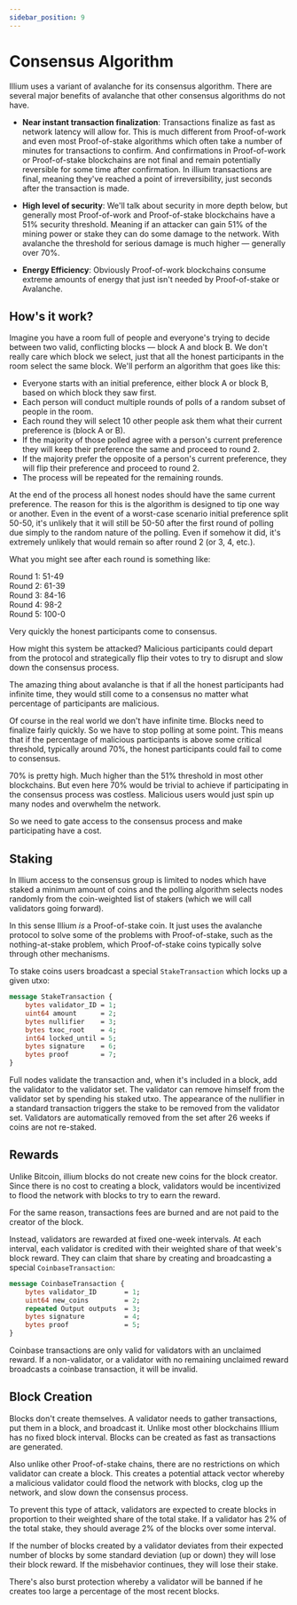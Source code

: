 ```yaml
---
sidebar_position: 9
---
```


# Consensus Algorithm

Illium uses a variant of avalanche for its consensus algorithm. There are several major benefits of avalanche that
other consensus algorithms do not have.

- **Near instant transaction finalization**: Transactions finalize as fast as network latency will allow for. This is
much different from Proof-of-work and even most Proof-of-stake algorithms which often take a number of minutes for 
transactions to confirm. And confirmations in Proof-of-work or Proof-of-stake blockchains are not final and remain
potentially reversible for some time after confirmation. In illium transactions are final, meaning they've reached a
point of irreversibility, just seconds after the transaction is made.

- **High level of security**: We'll talk about security in more depth below, but generally most Proof-of-work and 
Proof-of-stake blockchains have a 51% security threshold. Meaning if an attacker can gain 51% of the mining power or 
stake they can do some damage to the network. With avalanche the threshold for serious damage is much higher ― generally over 70%.

- **Energy Efficiency**: Obviously Proof-of-work blockchains consume extreme amounts of energy that just isn't needed
by Proof-of-stake or Avalanche. 

## How's it work?

Imagine you have a room full of people and everyone's trying to decide between two valid, conflicting blocks ― block A and 
block B. We don't really care which block we select, just that all the honest participants in the room select the same
block. We'll perform an algorithm that goes like this:

- Everyone starts with an initial preference, either block A or block B, based on which block they saw first.
- Each person will conduct multiple rounds of polls of a random subset of people in the room.
- Each round they will select 10 other people ask them what their current preference is (block A or B).
- If the majority of those polled agree with a person's current preference they will keep their preference the
same and proceed to round 2. 
- If the majority prefer the opposite of a person's current preference, they will flip their preference and proceed
to round 2.
- The process will be repeated for the remaining rounds. 

At the end of the process all honest nodes should have the same current preference. The reason for this is the
algorithm is designed to tip one way or another. Even in the event of a worst-case scenario initial preference split
50-50, it's unlikely that it will still be 50-50 after the first round of polling due simply to the random nature of the
polling. Even if somehow it did, it's extremely unlikely that would remain so after round 2 (or 3, 4, etc.). 

What you might see after each round is something like:

Round 1: 51-49  
Round 2: 61-39  
Round 3: 84-16  
Round 4: 98-2  
Round 5: 100-0

Very quickly the honest participants come to consensus. 

How might this system be attacked? Malicious participants could depart from the protocol and strategically flip their
votes to try to disrupt and slow down the consensus process. 

The amazing thing about avalanche is that if all the honest participants had infinite time, they would still come to a
consensus no matter what percentage of participants are malicious.

Of course in the real world we don't have infinite time. Blocks need to finalize fairly quickly. So we have to stop
polling at some point. This means that if the percentage of malicious participants is above some critical threshold,
typically around 70%, the honest participants could fail to come to consensus. 

70% is pretty high. Much higher than the 51% threshold in most other blockchains. But even here 70% would be trivial to
achieve if participating in the consensus process was costless. Malicious users would just spin up many nodes and
overwhelm the network. 

So we need to gate access to the consensus process and make participating have a cost. 

## Staking

In Illium access to the consensus group is limited to nodes which have staked a minimum amount of coins and the polling
algorithm selects nodes randomly from the coin-weighted list of stakers (which we will call validators going forward).

In this sense Illium *is* a Proof-of-stake coin. It just uses the avalanche protocol to solve some of the problems with
Proof-of-stake, such as the nothing-at-stake problem, which Proof-of-stake coins typically solve through other 
mechanisms.

To stake coins users broadcast a special `StakeTransaction` which locks up a given utxo:

```protobuf
message StakeTransaction {
    bytes validator_ID = 1;
    uint64 amount      = 2;
    bytes nullifier    = 3;
    bytes txoc_root    = 4;
    int64 locked_until = 5;
    bytes signature    = 6;
    bytes proof        = 7;
}
```

Full nodes validate the transaction and, when it's included in a block, add the validator to the validator set. The validator
can remove himself from the validator set by spending his staked utxo. The appearance of the nullifier in a standard
transaction triggers the stake to be removed from the validator set. Validators are automatically removed from the set
after 26 weeks if coins are not re-staked.

## Rewards

Unlike Bitcoin, illium blocks do not create new coins for the block creator. Since there is no cost to creating a block,
validators would be incentivized to flood the network with blocks to try to earn the reward. 

For the same reason, transactions fees are burned and are not paid to the creator of the block.

Instead, validators are rewarded at fixed one-week intervals. At each interval, each validator is credited with their
weighted share of that week's block reward. They can claim that share by creating and broadcasting a special `CoinbaseTransaction`:

```protobuf
message CoinbaseTransaction {
    bytes validator_ID       = 1;
    uint64 new_coins         = 2;
    repeated Output outputs  = 3;
    bytes signature          = 4;
    bytes proof              = 5;
}
```

Coinbase transactions are only valid for validators with an unclaimed reward. If a non-validator, or a validator with 
no remaining unclaimed reward broadcasts a coinbase transaction, it will be invalid. 

## Block Creation

Blocks don't create themselves. A validator needs to gather transactions, put them in a block, and broadcast it. Unlike
most other blockchains Illium has no fixed block interval. Blocks can be created as fast as transactions are generated. 

Also unlike other Proof-of-stake chains, there are no restrictions on which validator can create a block. This 
creates a potential attack vector whereby a malicious validator could flood the network with blocks, clog up the
network, and slow down the consensus process. 

To prevent this type of attack, validators are expected to create blocks in proportion to their weighted share of the
total stake. If a validator has 2% of the total stake, they should average 2% of the blocks over some interval. 

If the number of blocks created by a validator deviates from their expected number of blocks by some standard deviation
(up or down) they will lose their block reward. If the misbehavior continues, they will lose their stake. 

There's also burst protection whereby a validator will be banned if he creates too large a percentage of the most recent blocks.